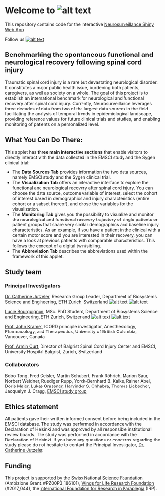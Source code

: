 # Welcome to ![alt text](https://github.com/jutzca/Neurosurveillance/tree/main/figures/neurosurveillance_logo.png?raw=true)

This repository contains code for the interactive [Neurosurveillance Shiny Web App](https://jutzelec.shinyapps.io/neurosurveillance/)

Follow us [![alt text][1.1]][1]

## Benchmarking the spontaneous functional and neurological recovery following spinal cord injury
Traumatic spinal cord injury is a rare but devastating neurological disorder. It constitutes a major public health issue, burdening both patients, caregivers, as well as society on a whole. The goal of this project is to establish an international benchmark for neurological and functional recovery after spinal cord injury. Currently, Neurosurveillance leverages three decades of data from two of the largest data sources in the field facilitating the analysis of temporal trends in epidemiological landscape, providing reference values for future clinical trials and studies, and enabling monitoring of patients on a personalized level.

## What You Can Do There:
This applet has **three main interactive sections** that enable visitors to directly interact with the data collected in the EMSCI study and the Sygen clinical trial:
+ The **Data Sources Tab** provides information the two data sources, namely EMSCI study and the Sygen clinical trial.
+ The **Visualization Tab** offers an interactive interface to explore the functional and neurological recovery after spinal cord injury. You can choose the data source, outcome variable of interest, select the cohort of interest based in demographics and injury characteristics (entire cohort or a subset thereof), and chose the variables for the visualization.
+ The **Monitoring Tab** gives you the possibility to visualize and monitor the neurological and functional recovery trajectory of single patients or patient groups that share very similar demographics and baseline injury characteristics. As an example, if you have a patient in the clinical with a certain motor score and you are interested in their recovery, you can have a look at previous patients with comparable characteristics. This follows the concept of a digital twin/sibling.
+ The **Abbreviation Tab** describes the abbreviations used within the framework of this applet.

## Study team
### Principal Investigators
[Dr. Catherine Jutzeler](mailto:catherine.jutzeler@bsse.ethz.ch?subject=[GitHub]%20Neurosurveillance%20App), Research Group Leader, Department of Biosystems Science and Engineering, ETH Zurich, Switzerland [![alt text][1.1]][2] [![alt text][2.1]][4]

[Lucie Bourguignon](mailto:lucie.bourguignon@bsse.ethz.ch?subject=[GitHub]%20Neurosurveillance%20App), MSc. PhD Student, Department of Biosystems Science and Engineering, ETH Zurich, Switzerland [![alt text][1.1]][3] [![alt text][2.1]][5]

[Prof. John Kramer](mailto:john.kramer@ubc.ca?subject=[GitHub]%20Neurosurveillance%20App), ICORD principle investigator, Anesthesiology, Pharmacology, and Therapeutics, University of British Columbia, Vancouver, Canada

[Prof. Armin Curt](mailto:armin.curt@balgrist.ch?subject=[GitHub]%20Neurosurveillance%20App), Director of Balgrist Spinal Cord Injury Center and EMSCI, University Hospital Balgrist, Zurich, Switzerland

### Collaborators
Bobo Tong, Fred Geisler, Martin Schubert, Frank Röhrich, Marion Saur, Norbert Weidner, Ruediger Rupp, Yorck-Bernhard B. Kalke, Rainer Abel, Doris Maier, Lukas Grassner, Harvinder S. Chhabra, Thomas Liebscher, Jacquelyn J. Cragg, [EMSCI study group](https://www.emsci.org/index.php/members)

## Ethics statement
All patients gave their written informed consent before being included in the EMSCI database. The study was performed in accordance with the Declaration of Helsinki and was approved by all responsible institutional review boards. The study was performed in accordance with the Declaration of Helsinki. If you have any questions or concerns regarding the study please do not hesitate to contact the Principal Investigator, [Dr. Catherine Jutzeler](mailto:catherine.jutzeler@bsse.ethz.ch?subject=[GitHub]%20Neurosurveillance%20App).

## Funding
This project is supported by the [Swiss National Science Foundation](http://p3.snf.ch/project-186101) (Ambizione Grant, #PZ00P3_186101), [Wings for Life Research Foundation](https://www.wingsforlife.com/en/) (#2017_044), the [International Foundation for Research in Paraplegia](https://www.irp.ch/en/foundation/) (IRP).

[1.1]: http://i.imgur.com/wWzX9uB.png
[1]: https://twitter.com/Neurosurv_Sci
[2]: https://twitter.com/Jutzeler_Cathy
[3]: https://twitter.com/lb_mpp

[2.1]: http://i.imgur.com/9I6NRUm.png
[4]: https://github.com/jutzca
[5]: https://github.com/lbourguignon

